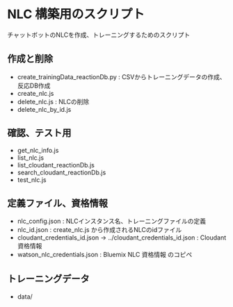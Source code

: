 # NLC 構築用のスクリプト

チャットボットのNLCを作成、トレーニングするためのスクリプト

## 作成と削除
- create_trainingData_reactionDb.py : CSVからトレーニングデータの作成、反応DB作成
- create_nlc.js
- delete_nlc.js : NLCの削除
- delete_nlc_by_id.js


## 確認、テスト用
- get_nlc_info.js
- list_nlc.js
- list_cloudant_reactionDb.js
- search_cloudant_reactionDb.js
- test_nlc.js


## 定義ファイル、資格情報
- nlc_config.json : NLCインスタンス名、トレーニングファイルの定義
- nlc_id.json : create_nlc.js から作成されるNLCのidファイル
- cloudant_credentials_id.json -> ../cloudant_credentials_id.json : Cloudant 資格情報
- watson_nlc_credentials.json : Bluemix NLC 資格情報 のコピペ


## トレーニングデータ
- data/　


